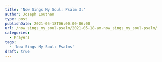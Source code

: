 ```yaml
---
title: 'Now Sings My Soul: Psalm 3:'
author: Joseph Louthan
type: post
publishDate: 2021-05-18T06:00:00-06:00
url: /now_sings_my_soul-psalm/2021-05-18-am-now_sings_my_soul-psalm/
categories:
  - Prayers
tags:
  - 'Now Sings My Soul: Psalms'
draft: true
---
```

<pre>
<div style="font-variant: small-caps;">

</div>

</pre>
